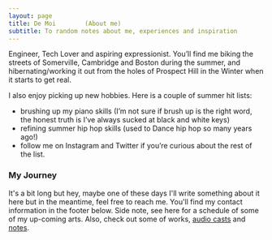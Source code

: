 ```yaml
---
layout: page
title: De Moi        (About me)
subtitle: To random notes about me, experiences and inspiration
---
```


Engineer, Tech Lover and aspiring expressionist. You’ll find me biking the streets of Somerville, Cambridge and Boston during the summer, and hibernating/working it out from the holes of Prospect Hill in the Winter when it starts to get real.

I also enjoy picking up new hobbies. Here is a couple of summer hit lists:

- brushing up my piano skills (I’m not sure if brush up is the right word, the honest truth is I’ve always sucked at black and white keys) 
- refining summer hip hop skills (used to Dance hip hop so many years ago!) 
- follow me on Instagram and Twitter if you’re curious about the rest of the list.

### My Journey

It's a bit long but hey, maybe one of these days I'll write something about it here but in the meantime, feel free to reach me. You'll find my contact information in the footer below.
Side note, see here for a schedule of some of my up-coming arts. Also, check out some of works, [audio casts](https://soundcloud.com/kuvie/k3-ke-mi) and [notes](http://obanko01.github.io/).